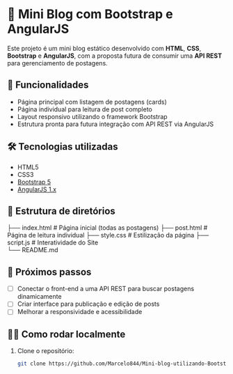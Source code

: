 # 📰 Mini Blog com Bootstrap e AngularJS

Este projeto é um mini blog estático desenvolvido com **HTML**, **CSS**, **Bootstrap** e **AngularJS**, com a proposta futura de consumir uma **API REST** para gerenciamento de postagens.

## 🚀 Funcionalidades

- Página principal com listagem de postagens (cards)
- Página individual para leitura de post completo
- Layout responsivo utilizando o framework Bootstrap
- Estrutura pronta para futura integração com API REST via AngularJS

## 🛠 Tecnologias utilizadas

- HTML5
- CSS3
- [Bootstrap 5](https://getbootstrap.com/)
- [AngularJS 1.x](https://angularjs.org/)

## 📁 Estrutura de diretórios
├── index.html # Página inicial (todas as postagens)
├── post.html # Página de leitura individual
├── style.css # Estilização da página
├── script.js # Interatividade do Site   
└── README.md

## 🔮 Próximos passos

- [ ] Conectar o front-end a uma API REST para buscar postagens dinamicamente
- [ ] Criar interface para publicação e edição de posts
- [ ] Melhorar a responsividade e acessibilidade

## 👨‍💻 Como rodar localmente

1. Clone o repositório:
   ```bash
   git clone https://github.com/Marcelo844/Mini-blog-utilizando-Bootstrap-com-API-de-AngularJS.git
